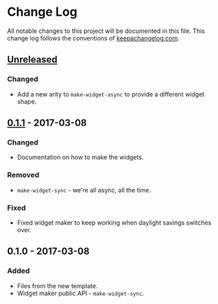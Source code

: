# Change Log
All notable changes to this project will be documented in this file. This change log follows the conventions of [keepachangelog.com](http://keepachangelog.com/).

## [Unreleased]
### Changed
- Add a new arity to `make-widget-async` to provide a different widget shape.

## [0.1.1] - 2017-03-08
### Changed
- Documentation on how to make the widgets.

### Removed
- `make-widget-sync` - we're all async, all the time.

### Fixed
- Fixed widget maker to keep working when daylight savings switches over.

## 0.1.0 - 2017-03-08
### Added
- Files from the new template.
- Widget maker public API - `make-widget-sync`.

[Unreleased]: https://github.com/your-name/prezel/compare/0.1.1...HEAD
[0.1.1]: https://github.com/your-name/prezel/compare/0.1.0...0.1.1
